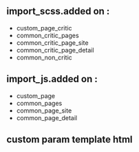 

## import_scss.added on : 

- custom_page_critic
- common_critic_pages
- common_critic_page_site
- common_critic_page_detail
- common_non_critic


## import_js.added on : 

- custom_page
- common_pages
- common_page_site
- common_page_detail


## custom param template html


